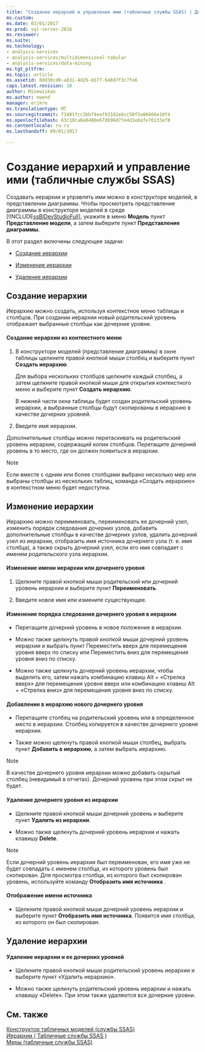 ```yaml
---
title: "Создание иерархий и управление ими (табличные службы SSAS) | Документы Microsoft"
ms.custom: 
ms.date: 03/01/2017
ms.prod: sql-server-2016
ms.reviewer: 
ms.suite: 
ms.technology:
- analysis-services
- analysis-services/multidimensional-tabular
- analysis-services/data-mining
ms.tgt_pltfrm: 
ms.topic: article
ms.assetid: 8dd30cd0-a831-4d25-b577-648d7f3c7fa6
caps.latest.revision: 10
author: Minewiskan
ms.author: owend
manager: erikre
ms.translationtype: MT
ms.sourcegitcommit: f3481fcc2bb74eaf93182e6cc58f5a06666e10f4
ms.openlocfilehash: 63c10ca6e8486e67db96d7fe4d1e6afe76133ef8
ms.contentlocale: ru-ru
ms.lasthandoff: 09/01/2017

---
```

# <a name="create-and-manage-hierarchies-ssas-tabular"></a>Создание иерархий и управление ими (табличные службы SSAS)
  Создавать иерархии и управлять ими можно в конструкторе моделей, в представлении диаграммы. Чтобы просмотреть представление диаграммы в конструкторе моделей в среде [!INCLUDE[ssBIDevStudioFull](../../includes/ssbidevstudiofull-md.md)], укажите в меню **Модель** пункт **Представление модели**, а затем выберите пункт **Представление диаграммы**.  
  
 В этот раздел включены следующее задачи:  
  
-   [Создание иерархии](#bkmk_create)  
  
-   [Изменение иерархии](#bkmk_edit)  
  
-   [Удаление иерархии](#bkmk_delete)  
  
##  <a name="bkmk_create"></a> Создание иерархии  
 Иерархию можно создать, используя контекстное меню таблицы и столбцов. При создании иерархии новый родительский уровень отображает выбранные столбцы как дочерние уровни.  
  
#### <a name="to-create-a-hierarchy-from-the-context-menu"></a>Создание иерархии из контекстного меню  
  
1.  В конструкторе моделей (представление диаграммы) в окне таблицы щелкните правой кнопкой мыши столбец и выберите пункт **Создать иерархию**.  
  
     Для выбора нескольких столбцов щелкните каждый столбец, а затем щелкните правой кнопкой мыши для открытия контекстного меню и выберите пункт **Создать иерархию**.  
  
     В нижней части окна таблицы будет создан родительский уровень иерархии, а выбранные столбцы будут скопированы в иерархию в качестве дочерних уровней.  
  
2.  Введите имя иерархии.  
  
 Дополнительные столбцы можно перетаскивать на родительский уровень иерархии, содержащий копии столбцов. Перетащите дочерний уровень в то место, где он должен появиться в иерархии.  
  
> [!NOTE]  
>  Если вместе с одним или более столбцами выбрано несколько мер или выбраны столбцы из нескольких таблиц, команда «Создать иерархию» в контекстном меню будет недоступна.  
  
##  <a name="bkmk_edit"></a> Изменение иерархии  
 Иерархию можно переименовать, переименовать ее дочерний узел, изменить порядок следования дочерних узлов, добавить дополнительные столбцы в качестве дочерних узлов, удалить дочерний узел из иерархии, отобразить имя источника дочернего узла (т. е. имя столбца), а также скрыть дочерний узел, если его имя совпадает с именем родительского узла иерархии.  
  
#### <a name="to-change-the-name-of-a-hierarchy-or-child-level"></a>Изменение имени иерархии или дочернего уровня  
  
1.  Щелкните правой кнопкой мыши родительский или дочерний уровень иерархии и выберите пункт **Переименовать**.  
  
2.  Введите новое имя или измените существующее.  
  
#### <a name="to-change-the-order-of-a-child-level-in-a-hierarchy"></a>Изменение порядка следования дочернего уровня в иерархии  
  
-   Перетащите дочерний уровень в новое положение в иерархии.  
  
-   Можно также щелкнуть правой кнопкой мыши дочерний уровень иерархии и выбрать пункт Переместить вверх для перемещения уровня вверх по списку или Переместить вниз для перемещения уровня вниз по списку.  
  
-   Можно также щелкнуть дочерний уровень иерархии, чтобы выделить его, затем нажать комбинацию клавиш Alt + «Стрелка вверх» для перемещения уровня вверх или комбинацию клавиш Alt + «Стрелка вниз» для перемещения уровня вниз по списку.  
  
#### <a name="to-add-another-child-level-to-a-hierarchy"></a>Добавление в иерархию нового дочернего уровня  
  
-   Перетащите столбец на родительский уровень или в определенное место в иерархии. Столбец копируется в качестве дочернего уровня иерархии.  
  
-   Также можно щелкнуть правой кнопкой мыши столбец, выбрать пункт **Добавить в иерархию**, а затем выбрать иерархию.  
  
> [!NOTE]  
>  В качестве дочернего уровня иерархии можно добавить скрытый столбец (невидимый в отчетах). Дочерний уровень при этом скрыт не будет.  
  
#### <a name="to-remove-a-child-level-from-a-hierarchy"></a>Удаление дочернего уровня из иерархии  
  
-   Щелкните правой кнопкой мыши дочерний уровень и выберите пункт **Удалить из иерархии**.  
  
-   Можно также щелкнуть дочерний уровень иерархии и нажать клавишу **Delete**.  
  
> [!NOTE]  
>  Если дочерний уровень иерархии был переименован, его имя уже не будет совпадать с именем столбца, из которого уровень был скопирован. Для просмотра столбца, из которого был скопирован уровень, используйте команду **Отобразить имя источника** .  
  
#### <a name="to-show-a-source-name"></a>Отображение имени источника  
  
-   Щелкните правой кнопкой мыши дочерний уровень иерархии и выберите пункт **Отобразить имя источника**. Появится имя столбца, из которого он был скопирован.  
  
##  <a name="bkmk_delete"></a> Удаление иерархии  
  
#### <a name="to-delete-a-hierarchy-and-remove-its-child-levels"></a>Удаление иерархии и ее дочерних уровней  
  
-   Щелкните правой кнопкой мыши родительский уровень иерархии и выберите пункт «Удалить иерархию».  
  
-   Можно также щелкнуть родительский уровень иерархии и нажать клавишу «Delete». При этом также удаляются все дочерние уровни.  
  
## <a name="see-also"></a>См. также  
 [Конструктор табличных моделей (службы SSAS)](../../analysis-services/tabular-models/tabular-model-designer-ssas.md)   
 [Иерархии &#40; Табличные службы SSAS &#41;](../../analysis-services/tabular-models/hierarchies-ssas-tabular.md)   
 [Меры (табличные службы SSAS)](../../analysis-services/tabular-models/measures-ssas-tabular.md)  
  
  
